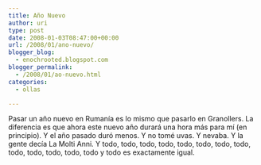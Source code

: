 ```yaml
---
title: Año Nuevo
author: uri
type: post
date: 2008-01-03T08:47:00+00:00
url: /2008/01/ano-nuevo/
blogger_blog:
  - enochrooted.blogspot.com
blogger_permalink:
  - /2008/01/ao-nuevo.html
categories:
  - ollas

---
```

Pasar un año nuevo en Rumanía es lo mismo que pasarlo en Granollers. La diferencia es que ahora este nuevo año durará una hora más para mí (en principio). Y el año pasado duró menos. Y no tomé uvas. Y nevaba. Y la gente decía La Molti Anni. Y todo, todo, todo, todo, todo, todo, todo, todo, todo, todo, todo, todo, todo y todo es exactamente igual.